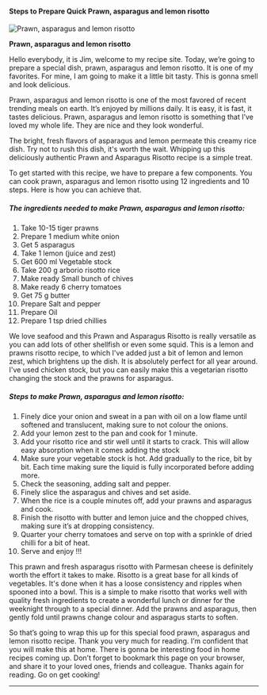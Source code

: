             

#### Steps to Prepare Quick Prawn, asparagus and lemon risotto

![Prawn, asparagus and lemon risotto](https://img-global.cpcdn.com/recipes/c6b68734adcbfa4d/751x532cq70/prawn-asparagus-and-lemon-risotto-recipe-main-photo.jpg)

**Prawn, asparagus and lemon risotto**

Hello everybody, it is Jim, welcome to my recipe site. Today, we’re going to prepare a special dish, prawn, asparagus and lemon risotto. It is one of my favorites. For mine, I am going to make it a little bit tasty. This is gonna smell and look delicious.

Prawn, asparagus and lemon risotto is one of the most favored of recent trending meals on earth. It’s enjoyed by millions daily. It is easy, it is fast, it tastes delicious. Prawn, asparagus and lemon risotto is something that I’ve loved my whole life. They are nice and they look wonderful.

The bright, fresh flavors of asparagus and lemon permeate this creamy rice dish. Try not to rush this dish, it's worth the wait. Whipping up this deliciously authentic Prawn and Asparagus Risotto recipe is a simple treat.

To get started with this recipe, we have to prepare a few components. You can cook prawn, asparagus and lemon risotto using 12 ingredients and 10 steps. Here is how you can achieve that.

##### The ingredients needed to make Prawn, asparagus and lemon risotto:

1.  Take 10-15 tiger prawns
2.  Prepare 1 medium white onion
3.  Get 5 asparagus
4.  Take 1 lemon (juice and zest)
5.  Get 600 ml Vegetable stock
6.  Take 200 g arborio risotto rice
7.  Make ready Small bunch of chives
8.  Make ready 6 cherry tomatoes
9.  Get 75 g butter
10.  Prepare Salt and pepper
11.  Prepare Oil
12.  Prepare 1 tsp dried chillies

We love seafood and this Prawn and Asparagus Risotto is really versatile as you can add lots of other shellfish or even some squid. This is a lemon and prawns risotto recipe, to which I've added just a bit of lemon and lemon zest, which brightens up the dish. It is absolutely perfect for all year around. I've used chicken stock, but you can easily make this a vegetarian risotto changing the stock and the prawns for asparagus.

##### Steps to make Prawn, asparagus and lemon risotto:

1.  Finely dice your onion and sweat in a pan with oil on a low flame until softened and translucent, making sure to not colour the onions.
2.  Add your lemon zest to the pan and cook for 1 minute.
3.  Add your risotto rice and stir well until it starts to crack. This will allow easy absorption when it comes adding the stock
4.  Make sure your vegetable stock is hot. Add gradually to the rice, bit by bit. Each time making sure the liquid is fully incorporated before adding more.
5.  Check the seasoning, adding salt and pepper.
6.  Finely slice the asparagus and chives and set aside.
7.  When the rice is a couple minutes off, add your prawns and asparagus and cook.
8.  Finish the risotto with butter and lemon juice and the chopped chives, making sure it’s at dropping consistency.
9.  Quarter your cherry tomatoes and serve on top with a sprinkle of dried chilli for a bit of heat.
10.  Serve and enjoy !!!

This prawn and fresh asparagus risotto with Parmesan cheese is definitely worth the effort it takes to make. Risotto is a great base for all kinds of vegetables. It's done when it has a loose consistency and ripples when spooned into a bowl. This is a simple to make risotto that works well with quality fresh ingredients to create a wonderful lunch or dinner for the weeknight through to a special dinner. Add the prawns and asparagus, then gently fold until prawns change colour and asparagus starts to soften.

So that’s going to wrap this up for this special food prawn, asparagus and lemon risotto recipe. Thank you very much for reading. I’m confident that you will make this at home. There is gonna be interesting food in home recipes coming up. Don’t forget to bookmark this page on your browser, and share it to your loved ones, friends and colleague. Thanks again for reading. Go on get cooking!

* * *